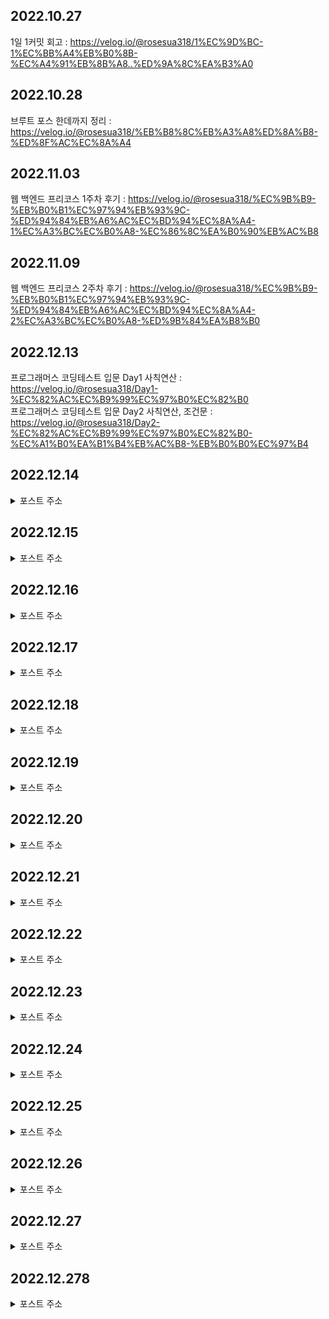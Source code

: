 ## 2022.10.27
1일 1커밋 회고 : https://velog.io/@rosesua318/1%EC%9D%BC-1%EC%BB%A4%EB%B0%8B-%EC%A4%91%EB%8B%A8..%ED%9A%8C%EA%B3%A0

## 2022.10.28
브루트 포스 한데까지 정리 : https://velog.io/@rosesua318/%EB%B8%8C%EB%A3%A8%ED%8A%B8-%ED%8F%AC%EC%8A%A4

## 2022.11.03
웹 백엔드 프리코스 1주차 후기 : https://velog.io/@rosesua318/%EC%9B%B9-%EB%B0%B1%EC%97%94%EB%93%9C-%ED%94%84%EB%A6%AC%EC%BD%94%EC%8A%A4-1%EC%A3%BC%EC%B0%A8-%EC%86%8C%EA%B0%90%EB%AC%B8

## 2022.11.09
웹 백엔드 프리코스 2주차 후기 : https://velog.io/@rosesua318/%EC%9B%B9-%EB%B0%B1%EC%97%94%EB%93%9C-%ED%94%84%EB%A6%AC%EC%BD%94%EC%8A%A4-2%EC%A3%BC%EC%B0%A8-%ED%9B%84%EA%B8%B0

## 2022.12.13
프로그래머스 코딩테스트 입문 Day1 사칙연산 : https://velog.io/@rosesua318/Day1-%EC%82%AC%EC%B9%99%EC%97%B0%EC%82%B0 <br>
프로그래머스 코딩테스트 입문 Day2 사칙연산, 조건문  : https://velog.io/@rosesua318/Day2-%EC%82%AC%EC%B9%99%EC%97%B0%EC%82%B0-%EC%A1%B0%EA%B1%B4%EB%AC%B8-%EB%B0%B0%EC%97%B4

## 2022.12.14

<details>
<summary>포스트 주소</summary>
<div markdown="1">

프로그래머스 코딩테스트 입문(3) : https://velog.io/@rosesua318/%EC%BD%94%EB%94%A9%ED%85%8C%EC%8A%A4%ED%8A%B8-%EC%9E%85%EB%AC%B8-%EB%AC%B8%EC%A0%9C3 <br>
프로그래머스 코딩테스트 입문 Day3 사칙연산, 배열, 수학 : https://velog.io/@rosesua318/Day3-%EC%82%AC%EC%B9%99%EC%97%B0%EC%82%B0-%EB%B0%B0%EC%97%B4-%EC%88%98%ED%95%99 <br>
프로그래머스 코딩테스트 입문 Day4 수학, 배열 : https://velog.io/@rosesua318/Day4-%EC%88%98%ED%95%99-%EB%B0%B0%EC%97%B4 <br>
프로그래머스 코딩테스트 입문(5) : https://velog.io/@rosesua318/%EC%BD%94%EB%94%A9%ED%85%8C%EC%8A%A4%ED%8A%B8-%EC%9E%85%EB%AC%B8-5 <br>
프로그래머스 코딩테스트 입문(6) : https://velog.io/@rosesua318/%EC%BD%94%EB%94%A9%ED%85%8C%EC%8A%A4%ED%8A%B8-%EC%9E%85%EB%AC%B86 <br>
프로그래머스 코딩테스트 입문(7) : https://velog.io/@rosesua318/%EC%BD%94%EB%94%A9%ED%85%8C%EC%8A%A4%ED%8A%B8-%EC%9E%85%EB%AC%B87 <br>
프로그래머스 코딩테스트 입문(8) : https://velog.io/@rosesua318/%EC%BD%94%EB%94%A9%ED%85%8C%EC%8A%A4%ED%8A%B8-%EC%9E%85%EB%AC%B88 <br>
프로그래머스 코딩테스트 입문(9) : https://velog.io/@rosesua318/%EC%BD%94%EB%94%A9%ED%85%8C%EC%8A%A4%ED%8A%B8-%EC%9E%85%EB%AC%B89 <br>
프로그래머스 코딩테스트 입문(10) : https://velog.io/@rosesua318/%EC%BD%94%EB%94%A9%ED%85%8C%EC%8A%A4%ED%8A%B8-%EC%9E%85%EB%AC%B810 <br>
프로그래머스 코딩테스트 입문(11) : https://velog.io/@rosesua318/%EC%BD%94%EB%94%A9%ED%85%8C%EC%8A%A4%ED%8A%B8-%EC%9E%85%EB%AC%B811 <br>
프로그래머스 코딩테스트 입문(12) : https://velog.io/@rosesua318/%EC%BD%94%EB%94%A9%ED%85%8C%EC%8A%A4%ED%8A%B8-%EC%9E%85%EB%AC%B812 <br>
프로그래머스 코딩테스트 입문(13) : https://velog.io/@rosesua318/%EC%BD%94%EB%94%A9%ED%85%8C%EC%8A%A4%ED%8A%B8-%EC%9E%85%EB%AC%B813 <br>
프로그래머스 코딩테스트 입문(14) : 
https://velog.io/@rosesua318/%EC%BD%94%EB%94%A9%ED%85%8C%EC%8A%A4%ED%8A%B8-%EC%9E%85%EB%AC%B814 <br>
프로그래머스 코딩테스트 입문(15) : https://velog.io/@rosesua318/%EC%BD%94%EB%94%A9%ED%85%8C%EC%8A%A4%ED%8A%B8-%EC%9E%85%EB%AC%B815

</div>
</details>

## 2022.12.15

<details>
<summary>포스트 주소</summary>
<div markdown="1">

프로그래머스 코딩테스트 입문 Day8 배열, 구현, 수학 : https://velog.io/@rosesua318/Day8-%EB%B0%B0%EC%97%B4-%EA%B5%AC%ED%98%84-%EC%88%98%ED%95%99 <br>
프로그래머스 코딩테스트 입문 Day9 수학, 문자열, 해시, 완전탐색, 조건문 : https://velog.io/@rosesua318/Day9%EC%88%98%ED%95%99-%EB%AC%B8%EC%9E%90%EC%97%B4-%ED%95%B4%EC%8B%9C-%EC%99%84%EC%A0%84%ED%83%90%EC%83%89-%EC%A1%B0%EA%B1%B4%EB%AC%B8 <br>
프로그래머스 코딩테스트 입문(16) : https://velog.io/@rosesua318/%EC%BD%94%EB%94%A9%ED%85%8C%EC%8A%A4%ED%8A%B8-%EC%9E%85%EB%AC%B816 <br>
프로그래머스 코딩테스트 입문(17) : https://velog.io/@rosesua318/%EC%BD%94%EB%94%A9%ED%85%8C%EC%8A%A4%ED%8A%B8-%EC%9E%85%EB%AC%B817 <br>
프로그래머스 코딩테스트 입문(18) : https://velog.io/@rosesua318/%EC%BD%94%EB%94%A9%ED%85%8C%EC%8A%A4%ED%8A%B8-%EC%9E%85%EB%AC%B818 <br>
  
</div>
</details>


## 2022.12.16

<details>
<summary>포스트 주소</summary>
<div markdown="1">

프로그래머스 코딩테스트 입문 Day 10 조건문, 배열, 수학, 시뮬레이션 : https://velog.io/@rosesua318/Day-10-%EC%A1%B0%EA%B1%B4%EB%AC%B8-%EB%B0%B0%EC%97%B4-%EC%88%98%ED%95%99-%EC%8B%9C%EB%AE%AC%EB%A0%88%EC%9D%B4%EC%85%98 <br>
프로그래머스 코딩테스트 입문(19) : https://velog.io/@rosesua318/%EC%BD%94%EB%94%A9%ED%85%8C%EC%8A%A4%ED%8A%B8-%EC%9E%85%EB%AC%B819 <br>
프로그래머스 코딩테스트 입문(20) : 
https://velog.io/@rosesua318/%EC%BD%94%EB%94%A9%ED%85%8C%EC%8A%A4%ED%8A%B8-%EC%9E%85%EB%AC%B820

</div>
</details>


## 2022.12.17

<details>
<summary>포스트 주소</summary>
<div markdown="1">

프로그래머스 연습문제 약수의 합 : https://velog.io/@rosesua318/%EC%95%BD%EC%88%98%EC%9D%98-%ED%95%A9-Java <br>
프로그래머스 연습문제 짝수와 홀수 : https://velog.io/@rosesua318/%EC%A7%9D%EC%88%98%EC%99%80-%ED%99%80%EC%88%98-Java <br>
프로그래머스 연습문제 평균 구하기 : https://velog.io/@rosesua318/%ED%8F%89%EA%B7%A0-%EA%B5%AC%ED%95%98%EA%B8%B0-Java <br>
프로그래머스 연습문제 자릿수 더하기 : https://velog.io/@rosesua318/%EC%9E%90%EB%A6%BF%EC%88%98-%EB%8D%94%ED%95%98%EA%B8%B0-Java <br>
프로그래머스 연습문제 자연수 뒤집어 배열로 만들기 : https://velog.io/@rosesua318/%EC%9E%90%EC%97%B0%EC%88%98-%EB%92%A4%EC%A7%91%EC%96%B4-%EB%B0%B0%EC%97%B4%EB%A1%9C-%EB%A7%8C%EB%93%A4%EA%B8%B0-Java <br>
프로그래머스 연습문제 정수 제곱근 판별 : https://velog.io/@rosesua318/%EC%A0%95%EC%88%98-%EC%A0%9C%EA%B3%B1%EA%B7%BC-%ED%8C%90%EB%B3%84 <br>
프로그래머스 연습문제 문자열 내 p와 y의 개수 : https://velog.io/@rosesua318/%EB%AC%B8%EC%9E%90%EC%97%B4-%EB%82%B4-p%EC%99%80-y%EC%9D%98-%EA%B0%9C%EC%88%98 <br>
프로그래머스 연습문제 x만큼 간격이 있는 n개의 숫자 : https://velog.io/@rosesua318/x%EB%A7%8C%ED%81%BC-%EA%B0%84%EA%B2%A9%EC%9D%B4-%EC%9E%88%EB%8A%94-n%EA%B0%9C%EC%9D%98-%EC%88%AB%EC%9E%90-Java <br>
프로그래머스 연습문제 문자열을 정수로 바꾸기 : https://velog.io/@rosesua318/%EB%AC%B8%EC%9E%90%EC%97%B4%EC%9D%84-%EC%A0%95%EC%88%98%EB%A1%9C-%EB%B0%94%EA%BE%B8%EA%B8%B0 <br>
프로그래머스 연습문제 하샤드 수 : https://velog.io/@rosesua318/%ED%95%98%EC%83%A4%EB%93%9C-%EC%88%98 <br>
프로그래머스 연습문제 정수 내림차순으로 배치하기 : https://velog.io/@rosesua318/%EC%A0%95%EC%88%98-%EB%82%B4%EB%A6%BC%EC%B0%A8%EC%88%9C%EC%9C%BC%EB%A1%9C-%EB%B0%B0%EC%B9%98%ED%95%98%EA%B8%B0-Java <br>
프로그래머스 연습문제 나머지가 1이 되는 수 찾기 : https://velog.io/@rosesua318/%EB%82%98%EB%A8%B8%EC%A7%80%EA%B0%80-1%EC%9D%B4-%EB%90%98%EB%8A%94-%EC%88%98-%EC%B0%BE%EA%B8%B0 <br>
프로그래머스 연습문제 두 정수 사이의 합 : https://velog.io/@rosesua318/%EB%91%90-%EC%A0%95%EC%88%98-%EC%82%AC%EC%9D%B4%EC%9D%98-%ED%95%A9 <br>
프로그래머스 연습문제 콜라츠 추측 : https://velog.io/@rosesua318/%EC%BD%9C%EB%9D%BC%EC%B8%A0-%EC%B6%94%EC%B8%A1-Java <br>
프로그래머스 연습문제 서울에서 김서방 찾기 : https://velog.io/@rosesua318/%EC%84%9C%EC%9A%B8%EC%97%90%EC%84%9C-%EA%B9%80%EC%84%9C%EB%B0%A9-%EC%B0%BE%EA%B8%B0-Java <br>
프로그래머스 연습문제 핸드폰 번호 가리기 : https://velog.io/@rosesua318/%ED%95%B8%EB%93%9C%ED%8F%B0-%EB%B2%88%ED%98%B8-%EA%B0%80%EB%A6%AC%EA%B8%B0-Java <br>
프로그래머스 연습문제 나누어 떨어지는 숫자 배열 : https://velog.io/@rosesua318/%EB%82%98%EB%88%84%EC%96%B4-%EB%96%A8%EC%96%B4%EC%A7%80%EB%8A%94-%EC%88%AB%EC%9E%90-%EB%B0%B0%EC%97%B4 <br>
프로그래머스 연습문제 제일 작은 수 제거하기 : https://velog.io/@rosesua318/%EC%A0%9C%EC%9D%BC-%EC%9E%91%EC%9D%80-%EC%88%98-%EC%A0%9C%EA%B1%B0%ED%95%98%EA%B8%B0-Java <br>
프로그래머스 연습문제 음양 더하기 : https://velog.io/@rosesua318/%EC%9D%8C%EC%96%91-%EB%8D%94%ED%95%98%EA%B8%B0-Java <br>
프로그래머스 연습문제 없는 숫자 더하기 : https://velog.io/@rosesua318/%EC%97%86%EB%8A%94-%EC%88%AB%EC%9E%90-%EB%8D%94%ED%95%98%EA%B8%B0-Java <br>
프로그래머스 연습문제 가운데 글자 가져오기 : https://velog.io/@rosesua318/%EA%B0%80%EC%9A%B4%EB%8D%B0-%EA%B8%80%EC%9E%90-%EA%B0%80%EC%A0%B8%EC%98%A4%EA%B8%B0-Java <br>
프로그래머스 연습문제 수박수박수박수박수박수? : https://velog.io/@rosesua318/%EC%88%98%EB%B0%95%EC%88%98%EB%B0%95%EC%88%98%EB%B0%95%EC%88%98%EB%B0%95%EC%88%98%EB%B0%95%EC%88%98 <br>
프로그래머스 연습문제 내적 : https://velog.io/@rosesua318/%EB%82%B4%EC%A0%81-Java <br>
</div>
</details>

## 2022.12.18

<details>
<summary>포스트 주소</summary>
<div markdown="1">

Eureka(spring-cloud-discovery) 프로젝트에 적용해보기 : https://velog.io/@rosesua318/Eurekaspring-cloud-discovery-%ED%94%84%EB%A1%9C%EC%A0%9D%ED%8A%B8%EC%97%90-%EC%A0%81%EC%9A%A9%ED%95%B4%EB%B3%B4%EA%B8%B0 <br>
Eureka를 이용한 서버 간 통신하기 (http 통신) + Swagger로도 테스트 : https://velog.io/@rosesua318/Eureka%EB%A5%BC-%EC%9D%B4%EC%9A%A9%ED%95%9C-%EC%84%9C%EB%B2%84-%EA%B0%84-%ED%86%B5%EC%8B%A0%ED%95%98%EA%B8%B0-http-%ED%86%B5%EC%8B%A0 <br>
Gateway & RabbitMQ 적용 결과 : https://velog.io/@rosesua318/Gateway-RabbitMQ-%EC%A0%81%EC%9A%A9-%EA%B2%B0%EA%B3%BC <br>
프로그래머스 연습문제 문자열 내림차순으로 배치하기 : https://velog.io/@rosesua318/%EB%AC%B8%EC%9E%90%EC%97%B4-%EB%82%B4%EB%A6%BC%EC%B0%A8%EC%88%9C%EC%9C%BC%EB%A1%9C-%EB%B0%B0%EC%B9%98%ED%95%98%EA%B8%B0-Java <br>

</div>
</details>

## 2022.12.19

<details>
<summary>포스트 주소</summary>
<div markdown="1">

프로그래머스 연습문제 약수의 개수와 덧셈 : https://velog.io/@rosesua318/%EC%95%BD%EC%88%98%EC%9D%98-%EA%B0%9C%EC%88%98%EC%99%80-%EB%8D%A7%EC%85%88-Java <br>
프로그래머스 연습문제 문자열 다루기 기본 : https://velog.io/@rosesua318/%EB%AC%B8%EC%9E%90%EC%97%B4-%EB%8B%A4%EB%A3%A8%EA%B8%B0-%EA%B8%B0%EB%B3%B8-Java <br>

</div>
</details>


## 2022.12.20

<details>
<summary>포스트 주소</summary>
<div markdown="1">

프로그래머스 연습문제 부족한 금액 계산하기 : https://velog.io/@rosesua318/%EB%B6%80%EC%A1%B1%ED%95%9C-%EA%B8%88%EC%95%A1-%EA%B3%84%EC%82%B0%ED%95%98%EA%B8%B0-Java <br>

</div>
</details>

## 2022.12.21

<details>
<summary>포스트 주소</summary>
<div markdown="1">

프로그래머스 연습문제 행렬의 덧셈 : https://velog.io/@rosesua318/%ED%96%89%EB%A0%AC%EC%9D%98-%EB%8D%A7%EC%85%88-Java <br>

</div>
</details>

## 2022.12.22

<details>
<summary>포스트 주소</summary>
<div markdown="1">

프로그래머스 연습문제 직사각형 별찍기 : https://velog.io/@rosesua318/%EC%A7%81%EC%82%AC%EA%B0%81%ED%98%95-%EB%B3%84%EC%B0%8D%EA%B8%B0-Java <br>

</div>
</details>


## 2022.12.23

<details>
<summary>포스트 주소</summary>
<div markdown="1">

프로그래머스 연습문제 최대공약수와 최소공배수 : https://velog.io/@rosesua318/%EC%B5%9C%EB%8C%80%EA%B3%B5%EC%95%BD%EC%88%98%EC%99%80-%EC%B5%9C%EC%86%8C%EA%B3%B5%EB%B0%B0%EC%88%98 <br>

</div>
</details>


## 2022.12.24

<details>
<summary>포스트 주소</summary>
<div markdown="1">

프로그래머스 연습문제 같은 숫자는 싫어 : https://velog.io/@rosesua318/%EA%B0%99%EC%9D%80-%EC%88%AB%EC%9E%90%EB%8A%94-%EC%8B%AB%EC%96%B4 <br>

</div>
</details>


## 2022.12.25

<details>
<summary>포스트 주소</summary>
<div markdown="1">

프로그래머스 연습문제 문자열 내 마음대로 정렬하기 : https://velog.io/@rosesua318/%EB%AC%B8%EC%9E%90%EC%97%B4-%EB%82%B4-%EB%A7%88%EC%9D%8C%EB%8C%80%EB%A1%9C-%EC%A0%95%EB%A0%AC%ED%95%98%EA%B8%B0-Java <br>

</div>
</details>


## 2022.12.26

<details>
<summary>포스트 주소</summary>
<div markdown="1">

프로그래머스 연습문제 K번째수 : https://velog.io/@rosesua318/K%EB%B2%88%EC%A7%B8%EC%88%98-Java <br>

</div>
</details>

## 2022.12.27

<details>
<summary>포스트 주소</summary>
<div markdown="1">

프로그래머스 연습문제 숫자 문자열과 영단어 : https://velog.io/@rosesua318/K%EB%B2%88%EC%A7%B8%EC%88%98-Javahttps://velog.io/@rosesua318/%EC%88%AB%EC%9E%90-%EB%AC%B8%EC%9E%90%EC%97%B4%EA%B3%BC-%EC%98%81%EB%8B%A8%EC%96%B4-Java <br>

</div>
</details>


## 2022.12.278

<details>
<summary>포스트 주소</summary>
<div markdown="1">

프로그래머스 연습문제 두 개 뽑아서 더하기 : https://velog.io/@rosesua318/%EB%91%90-%EA%B0%9C-%EB%BD%91%EC%95%84%EC%84%9C-%EB%8D%94%ED%95%98%EA%B8%B0 <br>

</div>
</details>
